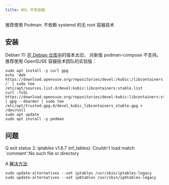 ```yaml
---
title: WSL 开发容器
---
```


推荐使用 Podman: 不依赖 systemd 的无 root 容器技术

## 安装

Debian 11: [在 Debian 仓库中](https://packages.debian.org/stable/podman)的版本太旧，
对新版 podman-compose 不支持。推荐使用 OpenSUSE 容器技术团队的实验版：

```shell
sudo apt install -y curl gpg
echo 'deb https://download.opensuse.org/repositories/devel:/kubic:/libcontainers:/stable/Debian_11/ /' | sudo tee /etc/apt/sources.list.d/devel:kubic:libcontainers:stable.list
curl -fsSL https://download.opensuse.org/repositories/devel:kubic:libcontainers:stable/Debian_11/Release.key | gpg --dearmor | sudo tee /etc/apt/trusted.gpg.d/devel_kubic_libcontainers_stable.gpg > /dev/null
sudo apt update
sudo apt install -y podman
```

## 问题

Q exit status 2: iptables v1.8.7 (nf_tables): Couldn't load match `comment':No such file or directory

A [解决方法](https://github.com/microsoft/WSL/issues/7948#issuecomment-1043467915):

```shell
sudo update-alternatives --set iptables /usr/sbin/iptables-legacy
sudo update-alternatives --set ip6tables /usr/sbin/ip6tables-legacy
```
